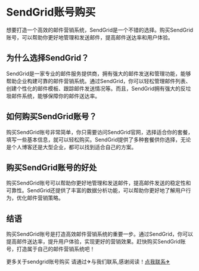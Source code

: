 # SendGrid账号购买

想要打造一个高效的邮件营销系统，SendGrid是一个不错的选择。购买SendGrid账号，可以帮助你更好地管理和发送邮件，提高邮件送达率和用户体验。

## 为什么选择SendGrid？

SendGrid是一家专业的邮件服务提供商，拥有强大的邮件发送和管理功能，能够帮助企业构建可靠的邮件营销系统。通过SendGrid，你可以轻松管理邮件列表、创建个性化的邮件模板、跟踪邮件发送情况等。而且，SendGrid拥有强大的反垃圾邮件系统，能够保障你的邮件送达率。

## 如何购买SendGrid账号？

购买SendGrid账号非常简单，你只需要访问SendGrid官网，选择适合你的套餐，填写一些基本信息，就可以轻松购买。SendGrid提供了多种套餐供你选择，无论是个人博客还是大型企业，都可以找到适合自己的方案。

## 购买SendGrid账号的好处

购买SendGrid账号可以帮助你更好地管理和发送邮件，提高邮件发送的稳定性和可靠性。SendGrid还提供了丰富的数据分析功能，可以帮助你更好地了解用户行为，优化邮件营销策略。

## 结语

购买SendGrid账号是打造高效邮件营销系统的重要一步。通过SendGrid，你可以提高邮件送达率，提升用户体验，实现更好的营销效果。赶快购买SendGrid账号，打造属于自己的邮件营销系统吧！

更多关于sendgrid账号购买 请通过✈与我们联系,感谢阅读！[点我联系✈](https://cn.G208.com)